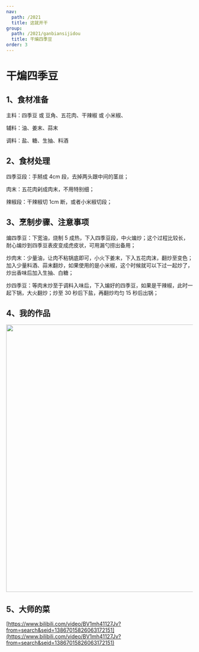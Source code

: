 ```yaml
---
nav:
  path: /2021
  title: 这就开干
group:
  path: /2021/ganbiansijidou
  title: 干煸四季豆
order: 3
---
```


# 干煸四季豆

## 1、食材准备

主料：四季豆 或 豆角、五花肉、干辣椒 或 小米椒、

辅料：油、姜末、蒜末

调料：盐、糖、生抽、料酒

## 2、食材处理

四季豆段：手掰成 4cm 段，去掉两头跟中间的茎丝；

肉末：五花肉剁成肉末，不用特别细；

辣椒段：干辣椒切 1cm 断，或者小米椒切段；

## 3、烹制步骤、注意事项

煸四季豆：下宽油，烧制 5 成热，下入四季豆段，中火煸炒；这个过程比较长，耐心煸炒到四季豆表皮变成虎皮状，可用漏勺捞出备用；

炒肉末：少量油，让肉不粘锅底即可，小火下姜末，下入五花肉沫，翻炒至变色；加入少量料酒、蒜末翻炒，如果使用的是小米椒，这个时候就可以下过一起炒了，炒出香味后加入生抽、白糖；

炒四季豆：等肉末炒至于调料入味后，下入煸好的四季豆，如果是干辣椒，此时一起下锅，大火翻炒；炒至 30 秒后下盐，再翻炒均匀 15 秒后出锅；

## 4、我的作品

<img src="https://img.alicdn.com/imgextra/i3/O1CN01XRM0G71iWPJHkOqs8_!!6000000004420-0-tps-2901-2466.jpg" width="720"/>

## 5、大师的菜

[https://www.bilibili.com/video/BV1mh41127Jv?from=search&seid=13867015826063172151](https://www.bilibili.com/video/BV1mh41127Jv?from=search&seid=13867015826063172151)

